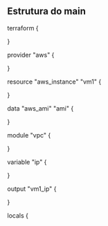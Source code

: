 ## Estrutura do main

terraform {
  
}

provider "aws" {
  
}

resource "aws_instance" "vm1" {
  
}

data "aws_ami" "ami" {
  
}

module "vpc" {
  
}

variable "ip" {
  
}

output "vm1_ip" {
  
}

locals {
  